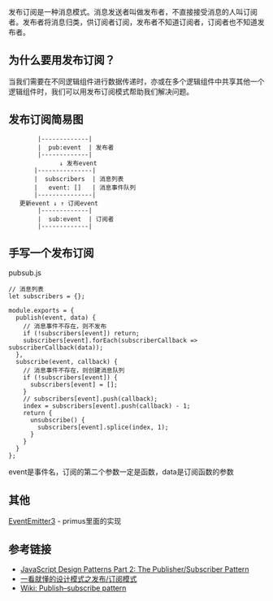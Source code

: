发布订阅是一种消息模式。消息发送者叫做发布者，不直接接受消息的人叫订阅者。发布者将消息归类，供订阅者订阅，发布者不知道订阅者，订阅者也不知道发布者。

## 为什么要用发布订阅？  
当我们需要在不同逻辑组件进行数据传递时，亦或在多个逻辑组件中共享其他一个逻辑组件时，我们可以用发布订阅模式帮助我们解决问题。

## 发布订阅简易图

```
        |-------------|
        |  pub:event  | 发布者
        |-------------|
              ↓ 发布event
       |---------------|
       |  subscribers  | 消息列表
       |   event: []   | 消息事件队列
       |---------------|  
   更新event ↓ ↑ 订阅event    
        |-------------|
        |  sub:event  | 订阅者
        |-------------|
```

## 手写一个发布订阅  
pubsub.js

```
// 消息列表
let subscribers = {};

module.exports = {
  publish(event, data) {
    // 消息事件不存在，则不发布
    if (!subscribers[event]) return;
    subscribers[event].forEach(subscriberCallback => subscriberCallback(data));
  },
  subscribe(event, callback) {
    // 消息事件不存在，则创建消息队列
    if (!subscribers[event]) {
      subscribers[event] = [];
    }
    // subscribers[event].push(callback);
    index = subscribers[event].push(callback) - 1;
    return {
      unsubscribe() {
        subscribers[event].splice(index, 1);
      }
    }
  }
};
```
event是事件名，订阅的第二个参数一定是函数，data是订阅函数的参数

## 其他
[EventEmitter3](https://github.com/primus/eventemitter3) - primus里面的实现

## 参考链接
- [JavaScript Design Patterns Part 2: The Publisher/Subscriber Pattern](https://medium.com/@thebabscraig/javascript-design-patterns-part-2-the-publisher-subscriber-pattern-8fe07e157213)
- [一看就懂的设计模式之发布/订阅模式](https://github.com/shaodahong/dahong/issues/6)
- [Wiki: Publish–subscribe pattern](https://en.wikipedia.org/wiki/Publish%E2%80%93subscribe_pattern)